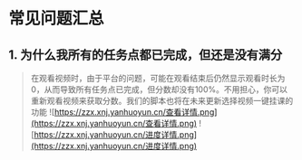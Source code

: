 # 常见问题汇总

## 1. 为什么我所有的任务点都已完成，但还是没有满分
> 在观看视频时，由于平台的问题，可能在观看结束后仍然显示观看时长为0，从而导致所有任务点已完成，但分数却没有100%。不用担心，你可以重新观看视频来获取分数。我们的脚本也将在未来更新选择视频一键挂课的功能
> ![https://zzx.xnj.yanhuoyun.cn/查看详情.png](https://zzx.xnj.yanhuoyun.cn/查看详情.png)
> ![https://zzx.xnj.yanhuoyun.cn/进度详情.png](https://zzx.xnj.yanhuoyun.cn/进度详情.png)


